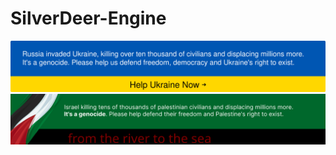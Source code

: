 # SilverDeer-Engine
[![ReadMeSupportUkraine](https://github.com/vshymanskyy/StandWithUkraine/blob/main/banner2.svg)](https://stand-with-ukraine.pp.ua/)
[![ReadMeSupportPalestine](https://github.com/SilverDeer-Preservation-Project/SilverDeer-Engine/blob/main/banner-support.svg)](https://www.reddit.com/r/AskMiddleEast/comments/175ip4x/donating_to_support_palestinian_causes_trusted/)


